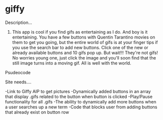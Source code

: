 # giffy

Description...

1) This app is cool if you find gifs as entertaining as I do. And boy is it entertaining. You have a few buttons with Quentin Tarantino movies on them to get you going, but the entire world of gifs is at your finger tips if you use the search bar to add new buttons. Click one of the new or already available buttons and 10 gifs pop up. But wait!!! They're not gifs! No worries young one, just click the image and you'll soon find that the still image turns into a moving gif. All is well with the world. 

Psudeocode

Site needs....

-Link to Giffy AIP to get pictures
-Dynamically added buttons in an array that display .gifs related to the button when button is clicked
-Play/Pause functionality for all .gifs
-The ability to dynamically add more buttons when a user searches up a new term
-Code that blocks user from adding buttons that already exist on button row
